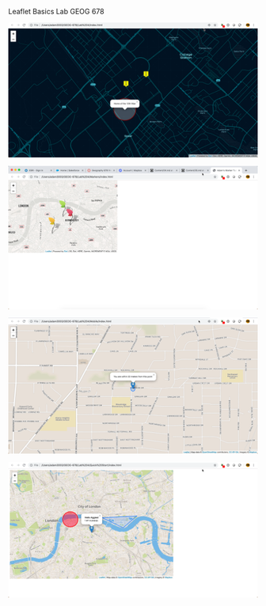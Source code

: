 Leaflet Basics Lab
GEOG 678

![Screenshot 1](https://github.com/admptmn/GEOG-678/blob/master/Lab%204/Screenshots/Adam's%20App.png)

![Screenshot 2](https://github.com/admptmn/GEOG-678/blob/master/Lab%204/Screenshots/Markers.png)

![Screenshot 3](https://github.com/admptmn/GEOG-678/blob/master/Lab%204/Screenshots/Mobile.png)

![Screenshot 4](https://github.com/admptmn/GEOG-678/blob/master/Lab%204/Screenshots/Quick%20Start.png)

